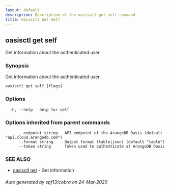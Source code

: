 ```yaml
---
layout: default
description: Description of the oasisctl get self command
title: Oasisctl Get Self
---
```

## oasisctl get self

Get information about the authenticated user

### Synopsis

Get information about the authenticated user

```
oasisctl get self [flags]
```

### Options

```
  -h, --help   help for self
```

### Options inherited from parent commands

```
      --endpoint string   API endpoint of the ArangoDB Oasis (default "api.cloud.arangodb.com")
      --format string     Output format (table|json) (default "table")
      --token string      Token used to authenticate at ArangoDB Oasis
```

### SEE ALSO

* [oasisctl get](oasisctl_get.md)	 - Get information

###### Auto generated by spf13/cobra on 24-Mar-2020
